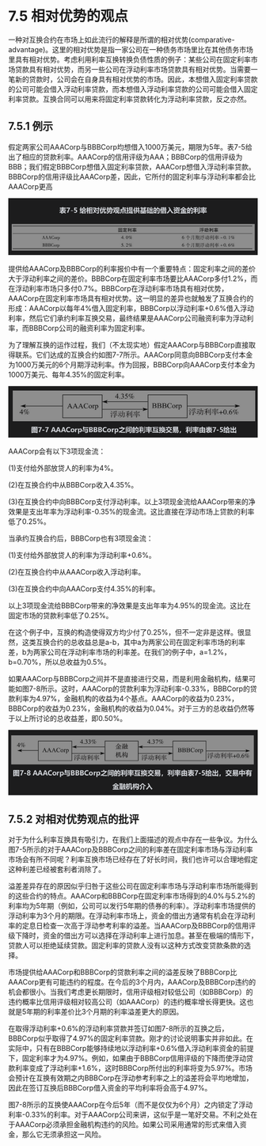# 7.5 相对优势的观点

一种对互换合约在市场上如此流行的解释是所谓的相对优势(comparative-advantage)。这里的相对优势是指一家公司在一种债务市场里比在其他债务市场里具有相对优势。考虑利用利率互换转换负债性质的例子：某些公司在固定利率市场贷款具有相对优势，而另一些公司在浮动利率市场贷款具有相对优势。当需要一笔新的贷款时，公司会在自身具有相对优势的市场。因此，本想借入固定利率贷款的公司可能会借入浮动利率贷款，而本想借入浮动利率贷款的公司可能会借入固定利率贷款。互换合同可以用来将固定利率贷款转化为浮动利率贷款，反之亦然。

## 7.5.1 例示

假定两家公司AAACorp与BBBCorp均想借入1000万美元，期限为5年。表7-5给出了相应的贷款利率。AAACorp的信用评级为AAA；BBBCorp的信用评级为BBB；我们假定BBBCorp想借入固定利率贷款，AAACorp想借入浮动利率贷款。BBBCorp的信用评级比AAACorp差，因此，它所付的固定利率与浮动利率都会比AAACorp更高

![](images/2024-02-29-14-06-39.png)

提供给AAACorp及BBBCorp的利率报价中有一个重要特点：固定利率之间的差价大于浮动利率之间的差价。BBBCorp在固定利率市场要比AAACorp多付1.2%，而在浮动利率市场只多付0.7%。BBBCorp在浮动利率市场具有相对优势，AAACorp在固定利率市场具有相对优势。这一明显的差异也就触发了互换合约的形成：AAACorp以每年4%借入固定利率，BBBCorp以浮动利率+0.6%借入浮动利率，然后它们承约利率互换交易，最终结果是AAACorp公司融资利率为浮动利率，而BBBCorp公司的融资利率为固定利率。

为了理解互换的运作过程，我们（不太现实地）假定AAACorp与BBBCorp直接取得联系。它们达成的互换合约如图7-7所示。AAACorp同意向BBBCorp支付本金为1000万美元的6个月期浮动利率。作为回报，BBBCorp向AAACorp支付本金为1000万美元、每年4.35%的固定利率。

![](images/2024-02-29-14-07-12.png)

AAACorp会有以下3项现金流：

(1)支付给外部放贷人的利率为4%。

(2)在互换合约中从BBBCorp收入4.35%。

(3)在互换合约中向BBBCorp支付浮动利率。以上3项现金流给AAACorp带来的净效果是支出年率为浮动利率-0.35%的现金流。这比直接在浮动市场上贷款的利率低了0.25%。

当承约互换合约后，BBBCorp也有3项现金流：

(1)支付给外部放贷人的利率为浮动利率+0.6%。

(2)在互换合约中从AAACorp收入浮动利率。

(3)在互换合约中向AAACorp支付4.35%的利率。

以上3项现金流给BBBCorp带来的净效果是支出年率为4.95%的现金流。这比在固定市场的贷款利率低了0.25%。

在这个例子中，互换的构造使得双方均少付了0.25%，但不一定非是这样。很显然，这类互换合约的总收益总是a-b，其中a为两家公司在固定利率市场的利率差，b为两家公司在浮动利率市场的利率差。在我们的例子中，a=1.2%，b=0.70%，所以总收益为0.5%。

如果AAACorp与BBBCorp之间并不是直接进行交易，而是利用金融机构，结果可能如图7-8所示。这时，AAACorp的贷款利率为浮动利率-0.33%，BBBCorp的贷款利率为4.97%，金融机构的收益为4个基点。AAACorp的收益为0.23%，BBBCorp的收益为0.23%，金融机构的收益为0.04%。对于三方的总收益仍然等于以上所讨论的总收益差，即0.50%。

![](images/2024-02-29-14-09-00.png)

## 7.5.2 对相对优势观点的批评

对于为什么利率互换具有吸引力，在我们上面描述的观点中存在一些争议。为什么图7-5所示的对于AAACorp及BBBCorp之间的利率差在固定利率市场与浮动利率市场会有所不同呢？利率互换市场已经存在了好长时间，我们也许可以合理地假定这种利差已经被套利者消除了。

溢差差异存在的原因似乎归咎于这些公司在固定利率市场与浮动利率市场所能得到的这些合约的特点。AAACorp和BBBCorp在固定利率市场得到的4.0%与5.2%的利率均为5年期（例如，公司可以发行5年期的债券的利率）。浮动利率市场提供的浮动利率为3个月的期限。在浮动利率市场上，资金的借出方通常有机会在浮动利率的定息日检查一次高于浮动参考利率的溢差。当AAACorp及BBBCorp的信用评级下降时，资金的借出方可以选择在浮动利率上进行加息。甚至在极端的情形下，贷款人可以拒绝延续贷款。固定利率的贷款人没有以这种方式改变贷款条款的选择。

市场提供给AAACorp和BBBCorp的贷款利率之间的溢差反映了BBBCorp比AAACorp更有可能违约的程度。在今后的3个月内，AAACorp及BBBCorp违约的机会都很小。当我们考虑更长期限时，信用评级相对较低公司（如BBBCorp）的违约概率比信用评级相对较高公司（如AAACorp）的违约概率增长得更快。这也就是5年期的利率差价比3个月期的利率溢差更大的原因。

在取得浮动利率+0.6%的浮动利率贷款并签订如图7-8所示的互换之后，BBBCorp似乎取得了4.97%的固定利率贷款。刚才的讨论说明事实并非如此。在实际中，只有在BBBCorp能够持续地以浮动利率+0.6%借入浮动利率资金的前提下，固定利率才为4.97%。例如，如果由于BBBCorp信用评级的下降而使浮动贷款利率变成了浮动利率+1.6%，这时BBBCorp所付出的利率将变为5.97%。市场会预计在互换有效期之内BBBCorp在浮动参考利率之上的溢差将会平均地增加，因此在签订互换后BBBCorp借入资金的平均利率将会高于4.97%。

图7-8所示的互换使AAACorp在今后5年（而不是仅仅为6个月）之内锁定了浮动利率-0.33%的利率。对于AAACorp公司来讲，这似乎是一笔好交易。不利之处在于AAACorp必须承担金融机构违约的风险。如果公司采用通常的形式来借入资金，那么它无须承担这一风险。